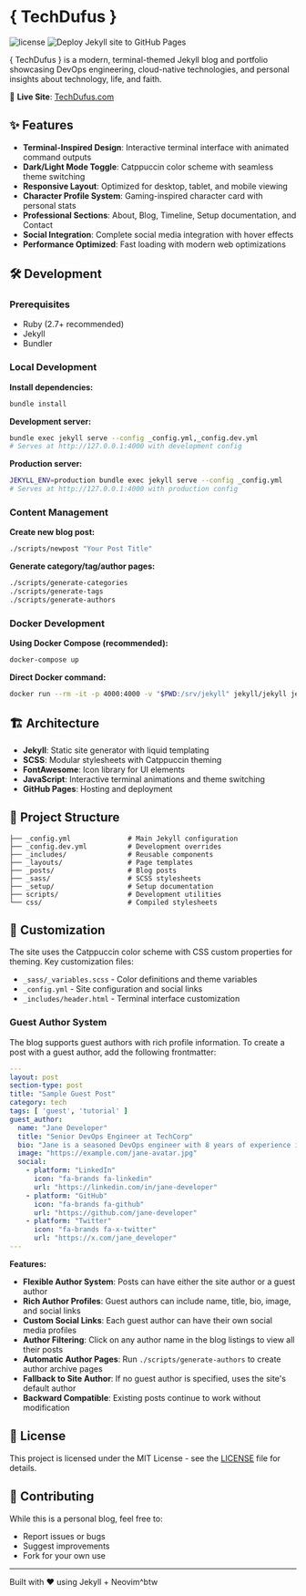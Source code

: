 # { TechDufus }
![license](https://img.shields.io/badge/license-MIT-blue.svg?link=https://github.com/TechDufus/TechDufus.github.io/LICENSE)
![Deploy Jekyll site to GitHub Pages](https://github.com/TechDufus/techdufus.github.io/actions/workflows/deploy.yml/badge.svg)

{ TechDufus } is a modern, terminal-themed Jekyll blog and portfolio showcasing DevOps engineering, cloud-native technologies, and personal insights about technology, life, and faith.

🚀 **Live Site**: [TechDufus.com](https://TechDufus.com)

## ✨ Features

- **Terminal-Inspired Design**: Interactive terminal interface with animated command outputs
- **Dark/Light Mode Toggle**: Catppuccin color scheme with seamless theme switching
- **Responsive Layout**: Optimized for desktop, tablet, and mobile viewing
- **Character Profile System**: Gaming-inspired character card with personal stats
- **Professional Sections**: About, Blog, Timeline, Setup documentation, and Contact
- **Social Integration**: Complete social media integration with hover effects
- **Performance Optimized**: Fast loading with modern web optimizations

## 🛠️ Development

### Prerequisites

- Ruby (2.7+ recommended)
- Jekyll
- Bundler

### Local Development

**Install dependencies:**
```bash
bundle install
```

**Development server:**
```bash
bundle exec jekyll serve --config _config.yml,_config.dev.yml
# Serves at http://127.0.0.1:4000 with development config
```

**Production server:**
```bash
JEKYLL_ENV=production bundle exec jekyll serve --config _config.yml
# Serves at http://127.0.0.1:4000 with production config
```

### Content Management

**Create new blog post:**
```bash
./scripts/newpost "Your Post Title"
```

**Generate category/tag/author pages:**
```bash
./scripts/generate-categories
./scripts/generate-tags
./scripts/generate-authors
```

### Docker Development

**Using Docker Compose (recommended):**
```bash
docker-compose up
```

**Direct Docker command:**
```bash
docker run --rm -it -p 4000:4000 -v "$PWD:/srv/jekyll" jekyll/jekyll jekyll serve --watch --host "0.0.0.0" --config _config.yml,_config.dev.yml
```

## 🏗️ Architecture

- **Jekyll**: Static site generator with liquid templating
- **SCSS**: Modular stylesheets with Catppuccin theming
- **FontAwesome**: Icon library for UI elements
- **JavaScript**: Interactive terminal animations and theme switching
- **GitHub Pages**: Hosting and deployment

## 📁 Project Structure

```
├── _config.yml              # Main Jekyll configuration
├── _config.dev.yml          # Development overrides
├── _includes/               # Reusable components
├── _layouts/                # Page templates
├── _posts/                  # Blog posts
├── _sass/                   # SCSS stylesheets
├── _setup/                  # Setup documentation
├── scripts/                 # Development utilities
└── css/                     # Compiled stylesheets
```

## 🎨 Customization

The site uses the Catppuccin color scheme with CSS custom properties for theming. Key customization files:

- `_sass/_variables.scss` - Color definitions and theme variables
- `_config.yml` - Site configuration and social links
- `_includes/header.html` - Terminal interface customization

### Guest Author System

The blog supports guest authors with rich profile information. To create a post with a guest author, add the following frontmatter:

```yaml
---
layout: post
section-type: post
title: "Sample Guest Post"
category: tech
tags: [ 'guest', 'tutorial' ]
guest_author:
  name: "Jane Developer"
  title: "Senior DevOps Engineer at TechCorp"
  bio: "Jane is a seasoned DevOps engineer with 8 years of experience in cloud infrastructure and automation. She's passionate about Kubernetes, CI/CD, and helping teams scale their deployments efficiently."
  image: "https://example.com/jane-avatar.jpg"
  social:
    - platform: "LinkedIn"
      icon: "fa-brands fa-linkedin"
      url: "https://linkedin.com/in/jane-developer"
    - platform: "GitHub"
      icon: "fa-brands fa-github"
      url: "https://github.com/jane-developer"
    - platform: "Twitter"
      icon: "fa-brands fa-x-twitter"
      url: "https://x.com/jane_developer"
---
```

**Features:**
- **Flexible Author System**: Posts can have either the site author or a guest author
- **Rich Author Profiles**: Guest authors can include name, title, bio, image, and social links
- **Custom Social Links**: Each guest author can have their own social media profiles
- **Author Filtering**: Click on any author name in the blog listings to view all their posts
- **Automatic Author Pages**: Run `./scripts/generate-authors` to create author archive pages
- **Fallback to Site Author**: If no guest author is specified, uses the site's default author
- **Backward Compatible**: Existing posts continue to work without modification

## 📝 License

This project is licensed under the MIT License - see the [LICENSE](LICENSE) file for details.

## 🤝 Contributing

While this is a personal blog, feel free to:
- Report issues or bugs
- Suggest improvements
- Fork for your own use

---

Built with ❤️ using Jekyll + Neovim^btw
